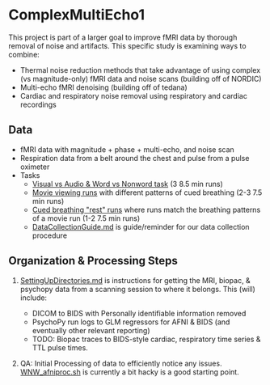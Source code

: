 # ComplexMultiEcho1

This project is part of a larger goal to improve fMRI data by thorough removal of noise and artifacts.
This specific study is examining ways to combine:

- Thermal noise reduction methods that take advantage of using complex (vs magnitude-only) fMRI
  data and noise scans (building off of NORDIC)
- Multi-echo fMRI denoising (building off of tedana)
- Cardiac and respiratory noise removal using respiratory and cardiac recordings

## Data

- fMRI data with magnitude + phase + multi-echo, and noise scan
- Respiration data from a belt around the chest and pulse from a pulse oximeter
- Tasks
  - [Visual vs Audio & Word vs Nonword task](PsychoPy/WordNonword/README_WordNonword.md) (3 8.5 min runs)
  - [Movie viewing runs](PsychoPy/MovieRespiration/README_MovieRespiration.md) with different patterns of cued breathing (2-3 7.5 min runs)
  - [Cued breathing "rest" runs](PsychoPy/MovieRespiration/README_MovieRespiration.md) where runs match the breathing patterns of a movie run (1-2 7.5 min runs)
  - [DataCollectionGuide.md](DataCollectionGuide.md) is guide/reminder for our data collection procedure

## Organization & Processing Steps

1. [SettingUpDirectories.md](Conversion/SettingUpDirectories.md) is instructions for getting the MRI, biopac, & psychopy data from a scanning session to where it belongs. This (will) include:
    - DICOM to BIDS with Personally identifiable information removed
    - PsychoPy run logs to GLM regressors for AFNI & BIDS (and eventually other relevant reporting)
    - TODO: Biopac traces to BIDS-style cardiac, respiratory time series & TTL pulse times.

2. QA: Initial Processing of data to efficiently notice any issues. [WNW_afniproc.sh](InitialQAProcessing/WNW_afniproc.sh) is currently a bit hacky is a good starting point.
